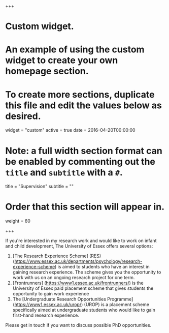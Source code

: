 +++
# Custom widget.
# An example of using the custom widget to create your own homepage section.
# To create more sections, duplicate this file and edit the values below as desired.
widget = "custom"
active = true
date = 2016-04-20T00:00:00

# Note: a full width section format can be enabled by commenting out the `title` and `subtitle` with a `#`.
title = "Supervision"
subtitle = ""

# Order that this section will appear in.
weight = 60

+++

If you're interested in my research work and would like to work on infant and child development, The University of Essex offers several options:

1. [The Research Experience Scheme] (RES) (https://www.essex.ac.uk/departments/psychology/research-experience-scheme) is aimed to students who have an interest in gaining research experience. The scheme gives you the opportunity to work with us on an ongoing research project for one term.
2. [Frontrunners] (https://www1.essex.ac.uk/frontrunners/) is the University of Essex paid placement scheme that gives students the opportunity to gain work experience
3. The [Undergraduate Research Opportunities Programme] (https://www1.essex.ac.uk/urop/) (UROP)  is a placement scheme specifically aimed at undergraduate students who would like to gain first-hand research experience.
 
Please get in touch if you want to discuss possible PhD opportunities.


